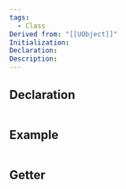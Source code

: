```yaml
---
tags:
  - Class
Derived from: "[[UObject]]"
Initialization: 
Declaration: 
Description:
---
```


## Declaration

```cpp
```

## Example

```cpp
```

## Getter

```cpp
```